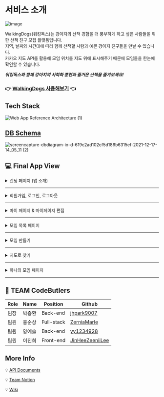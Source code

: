 # 서비스 소개
![image](https://cdn.discordapp.com/attachments/912245935197802554/912989802457100288/logo.png) <br>

WalkingDogs(워킹독스)는 강아지의 산책 경험을 더 풍부하게 하고 싶은 사람들을 위한 산책 친구 모집 플랫폼입니다.<br>
지역, 날짜와 시간대에 따라 함께 산책할 사람과 예쁜 강아지 친구들을 만날 수 있습니다.<br>
카카오 지도 API를 활용해 모임 위치를 지도 위에 표시해주기 때문에 모임들을 한눈에 확인할 수 있습니다.

**_워킹독스와 함께 강아지의 사회화 훈련과 즐거운 산책을 즐겨보세요!_**

### 👉 [WalkingDogs 사용해보기](https://walkingdogs.link/) 👈

## Tech Stack
![Web App Reference Architecture (1)](https://user-images.githubusercontent.com/76935838/146517391-5c60a826-26e9-4808-b38b-7f42bdfec2a6.png)

## [DB Schema](https://dbdiagram.io/d/619c2ad102cf5d186b6315ef)
![screencapture-dbdiagram-io-d-619c2ad102cf5d186b6315ef-2021-12-17-14_05_11 (2)](https://user-images.githubusercontent.com/71960647/146492109-25c05586-fc23-41f3-a588-6b870ad460d3.png)



## 💻 Final App View
<details>
<summary>랜딩 페이지 (앱 소개)</summary>
<div markdown="1">
  ![랜딩페이](https://user-images.githubusercontent.com/71960647/146718520-67b6d05f-222c-44cf-a347-6b30f8efd54d.gif)

</div>
</details>

---

<details>
<summary>회원가입, 로그인, 로그아웃</summary>
<div markdown="1">       

</div>
</details>

---

<details>
<summary>마이 페이지 & 마이페이지 편집</summary>
<div markdown="1">       

</div>
</details>

---

<details>
<summary>모임 목록 페이지</summary>
<div markdown="1">       

</div>
</details>

---

<details>
<summary>모임 만들기</summary>
<div markdown="1">       

</div>
</details>

---

<details>
<summary>지도로 찾기</summary>
<div markdown="1">

</div>
</details>

---

<details>
<summary>하나의 모임 페이지</summary>
<div markdown="1">       

</div>
</details>

---

## 🐶 TEAM CodeButlers
|Role|Name|Position|Github|
|----|----|--------|------|
|팀장|박종환|Back-end|[jhpark9007](https://github.com/jhpark9007)|
|팀원|홍순상|Full-stack|[ZerniaMarle](https://github.com/ZerniaMarle)|
|팀원|양예솔|Back-end|[yy1234928](https://github.com/yy1234928)|
|팀원|이진희|Front-end|[JinHeeZeeniiLee](https://github.com/JinHeeZeeniiLee)|

## More Info
💡 [API Documents](https://0402abcd.gitbook.io/walkingdogs-api/reference/api-reference)

💡 [Team Notion](https://circular-stitch-570.notion.site/CodeButlers-WalkingDogs-8e1788a6fe494819b61950c82709ced0)

💡 [Wiki](https://github.com/codestates/WalkingDogs/wiki)
